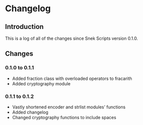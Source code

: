 # Changelog
## Introduction
This is a log of all of the changes since Snek Scripts version 0.1.0.
## Changes
### 0.1.0 to 0.1.1
- Added fraction class with overloaded operators to fracarith
- Added cryptography module
### 0.1.1 to 0.1.2
- Vastly shortened encoder and strlist modules' functions
- Added changelog
- Changed cryptography functions to include spaces